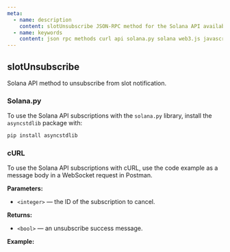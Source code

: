 ```yaml
---
meta:
  - name: description
    content: slotUnsubscribe JSON-RPC method for the Solana API available with examples in Solana web3.js, Solana.py, and cURL.
  - name: keywords
    content: json rpc methods curl api solana.py solana web3.js javascript python solana subscription 
---
```


## slotUnsubscribe

Solana API method to unsubscribe from slot notification.

### Solana.py

To use the Solana API subscriptions with the `solana.py` library, install the `asyncstdlib` package with:

```sh
pip install asyncstdlib
```
### cURL

To use the Solana API subscriptions with cURL, use the code example as a message body in a WebSocket request in Postman.

**Parameters:**

* `<integer>` — the ID of the subscription to cancel.

**Returns:**

* `<bool>` — an unsubscribe success message.

**Example:**

<CodeSwitcher :languages="{js:'Solana web3.js', py:'Solana.py', cr:'cURL'}">
<template v-slot:js>

``` js
import { Connection } from "@solana/web3.js";

const web3 = new Connection("CHAINSTACK_HTTPS_URL", {
    wsEndpoint: "CHAINSTACK_WSS_URL",
  });
      
  (async () => {    
    web3.removeSlotChangeListener(0);
})();
```

</template>
<template v-slot:py>

``` py
import asyncio
from asyncstdlib import enumerate
from solana.rpc.websocket_api import connect
from solana.publickey import PublicKey

async def main():
    async with connect("CHAINSTACK_WSS_URL") as websocket:
        await websocket.slot_subscribe()
        first_resp = await websocket.recv()
        subscription_id = first_resp.result
        async for idx, msg in enumerate(websocket):
            if idx == 3:
                break
            print(msg)
        await websocket.slot_unsubscribe(subscription_id)

asyncio.run(main())
```

</template>
<template v-slot:cr>

``` sh
'{ "jsonrpc": "2.0", "id": 1, "method": "slotUnsubscribe", "params": [0] }'
```

</template>
</CodeSwitcher>